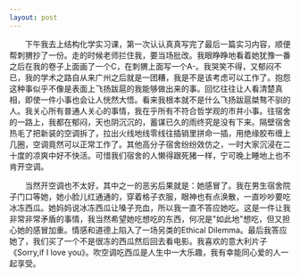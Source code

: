 ```yaml
---
layout: post
---
```

　　下午我去上结构化学实习课，第一次认认真真写完了最后一篇实习内容，顺便帮刺猬抄了一份。走的时候老师拦住我，要当场批改。我眼睁睁地看着她犹豫一番之后在我的卷子上面画了一个C，在刺猬上面写一个A-。我哭笑不得，又郁闷不已，我的学术之路自从来广州之后就是一团糟，我是不是该考虑可以工作了。抱怨这种事似乎不像是表面上飞扬跋扈的我能够做出来的事。回忆往往让人看清楚真相，即使一件小事也会让人恍然大悟。看来我根本就不是什么飞扬跋扈桀骜不驯的人。我关心所有普通人关心的事情，我在乎所有不符合哲学观的市井小事。往宿舍的一路上，我都在郁闷，天也阴沉沉的，蓄谋已久的雨终究是没有下来。隔壁宿舍热毛了把新装的空调拆了，拉出火线地线零线往插销里拼命一插，用绝缘胶布缠上几圈，空调竟然可以正常工作了。其他高分子宿舍纷纷效仿之，一时大家沉浸在二十度的凉爽中好不快活。可惜我们宿舍的人懒得跟死猪一样，宁可晚上睡地上也不肯开空调。

　　当然开空调也不太好，其中之一的恶劣后果就是：她感冒了。我在男生宿舍院子门口等她，她小脸儿红通通的，穿着格子衣服，眼神也有点涣散，一直吵吵要吃冰冻西瓜。她妈妈说冰冻西瓜让嗓子充血，所以我一直不答应她吃。这是一件让我非常非常矛盾的事情，我当然希望她吃想吃的东西，何况是"如此地"想吃，但又担心她的感冒加重。情感和道德上陷入了一场另类的Ethical Dilemma。最后我答应她了，我们买了一个不是很冻的西瓜然后回去看电影。我喜欢的意大利片子《Sorry,if I love you》。吹空调吃西瓜是人生中一大乐趣，我有幸能同心爱的人一起享受。